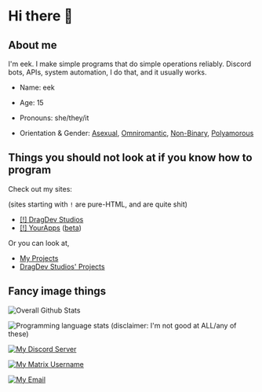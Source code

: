<!--

|\  \|\  \|\   __  \|\  \     |\   ___ \        |\  \|\  \|\   __  \|\  \      
\ \  \\\  \ \  \|\  \ \  \    \ \  \_|\ \       \ \  \\\  \ \  \|\  \ \  \     
 \ \   __  \ \  \\\  \ \  \    \ \  \ \\ \       \ \  \\\  \ \   ____\ \  \    
  \ \  \ \  \ \  \\\  \ \  \____\ \  \_\\ \       \ \  \\\  \ \  \___|\ \__\   
   \ \__\ \__\ \_______\ \_______\ \_______\       \ \_______\ \__\    \|__|   
    \|__|\|__|\|_______|\|_______|\|_______|        \|_______|\|__|        ___ 
                                                                          |\__\
                                                                          \|__|
--> 
<!-- If someone told you to copy/paste something here you have an 11/10 chance you're being scammed. -->
<!-- Pasting anything in here could give attackers access to your Github account. ->
<!-- Unless you understand exactly what you are doing, close this window and stay safe. -->
<!-- Just kidding (although the warning is true), paste whatever you want, its your browser) -->

# Hi there 👋

## About me
I'm eek.
I make simple programs that do simple operations reliably. Discord bots, APIs, system automation, I do that, and it usually works.

* Name: eek

* Age: 15

* Pronouns: she/they/it

* Orientation & Gender: [Asexual](https://lgbta.wikia.org/wiki/Asexual), [Omniromantic](https://lgbta.wikia.org/wiki/Omniromantic), [Non-Binary](https://lgbta.wikia.org/wiki/Non-Binary), [Polyamorous](https://lgbta.wikia.org/wiki/Polyamorous)

## Things you should not look at if you know how to program
Check out my sites:

(sites starting with `!` are pure-HTML, and are quite shit)

* [[!] DragDev Studios](https://beta.dragdev.xyz)
* [[!] YourApps](https://yourapps.cyou) ([beta](https://next-yourapps-cyou-eeky.vercel.app/))

Or you can look at,
* [My Projects](https://github.com/EEKIM10?tab=repositories)
* [DragDev Studios' Projects](https://github.com/dragdev-studios)

## Fancy image things

![Overall Github Stats](https://github-readme-stats.vercel.app/api?username=EEKIM10&show_icons=true&theme=dracula)

![Programming language stats (disclaimer: I'm not good at ALL/any of these)](https://github-readme-stats.vercel.app/api/top-langs?username=EEKIM10&show_icons=true&theme=dracula&hide_border=true&border_radius=12&hide=CSS,HTML&langs_count=5)

[![My Discord Server](https://img.shields.io/badge/dynamic/json?color=%237289DA&label=Discord&query=presence_count&suffix=%20Online&url=https%3A%2F%2Fdiscord.com%2Fapi%2Fguilds%2F706271127542038608%2Fwidget.json&style=for-the-badge&logo=discord)](https://discord.gg/T9u3Qcm)

[![My Matrix Username](https://img.shields.io/badge/Matrix-%40eek4015%3Amatrix.org-%230dbd8b?style=for-the-badge&logo=matrix)](https://matrix.to/#/@eek4015:matrix.org)

[![My Email](https://img.shields.io/badge/Email-eek%2B643%40clicksminuteper.net-%2356b04c?style=for-the-badge&logo=gmail)](mailto:eek+643@clicksminuteper.net)

